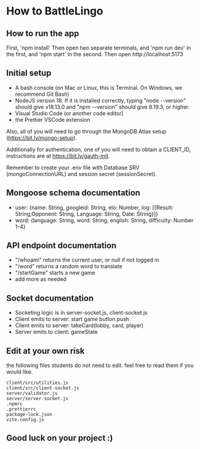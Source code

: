 # How to BattleLingo

## How to run the app

First, 'npm install'
Then open two separate terminals, and 'npm run dev' in the first, and 'npm start' in the second.
Then open http://localhost:5173

## Initial setup

- A bash console (on Mac or Linux, this is Terminal. On Windows, we recommend Git Bash)
- NodeJS version 18. If it is installed correctly, typing "node --version" should give v18.13.0 and "npm --version" should give 8.19.3, or higher.
- Visual Studio Code (or another code editor)
- the Prettier VSCode extension

Also, all of you will need to go through the MongoDB Atlas setup (https://bit.ly/mongo-setup).

Additionally for authentication, one of you will need to obtain a CLIENT_ID, instructions are at https://bit.ly/gauth-mit.

Remember to create your .env file with Database SRV (mongoConnectionURL) and session secret (sessionSecret).

## Mongoose schema documentation

- user: {name: String, googleid: String, elo: Number, log: [{Result: String,Opponent: String, Language: String, Date: String}]}
- word: {language: String, word: String, english: String, difficulty: Number 1-4}

## API endpoint documentation

- "/whoami" returns the current user, or null if not logged in
- "/word" returns a random word to translate
- "/startGame" starts a new game
- add more as needed

## Socket documentation

- Socketing logic is in server-socket.js, client-socket.js
- Client emits to server: start game button push
- Client emits to server: takeCard(lobby, card, player)
- Server emits to client: gameState

## Edit at your own risk

the following files students do not need to edit. feel free to read them if you would like.

```
client/src/utilities.js
client/src/client-socket.js
server/validator.js
server/server-socket.js
.npmrc
.prettierrc
package-lock.json
vite.config.js
```

## Good luck on your project :)
